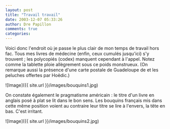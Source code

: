 ```yaml
---
layout: post
title: "Travail travail"
date: 2003-12-07 05:33:26
author: Dre Papillon
comments: true
categories: 
---
```



Voici donc l'endroit où je passe le plus clair de mon temps de travail hors fac.  Tous mes livres de médecine (enfin, ceux cumulés jusqu'ici) s'y trouvent ; les polycopiés (codex) manquent cependant à l'appel.  Notez comme la tablette ploie allègrement sous ce poids monstrueux.  (On remarque aussi la présence d'une carte postale de Guadeloupe de  et les peluches offertes par Hoëdic.)

![Image]({{ site.url }}/images/bouquins1.jpg)


On constate également le pragmatisme américain : le titre d'un livre en anglais posé à plat se lit dans le bon sens.  Les bouquins français mis dans cette même position voient au contraire leur titre se lire à l'envers, la tête en bas.  C'est irritant.

![Image]({{ site.url }}/images/bouquins2.jpg)
